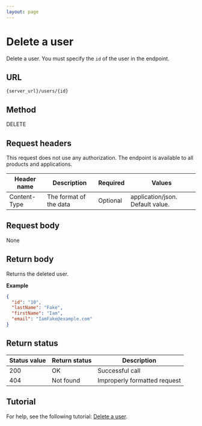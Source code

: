 ```yaml
---
layout: page
---
```

# Delete a user

Delete a user. You must specify the `id` of the user in the endpoint.

## URL

```shell
{server_url}/users/{id}
```

## Method

DELETE

## Request headers

This request does not use any authorization. The endpoint is available to all products and applications.

| Header name | Description | Required | Values |
| -------------- | ------ | ------------ |------------ |
| Content-Type | The format of the data | Optional | application/json. Default value.  |

## Request body

None

## Return body

Returns the deleted user.

**Example**

```json
{
  "id": "10",
  "lastName": "Fake",
  "firstName": "Iam",
  "email": "IamFake@example.com"
}
```

## Return status

| Status value | Return status | Description |
| ------------- | ----------- | -----------|
| 200| OK | Successful call|
| 404| Not found | Improperly formatted request|

## Tutorial

For help, see the following tutorial: [Delete a user](../tutorial/delete_user.md).
